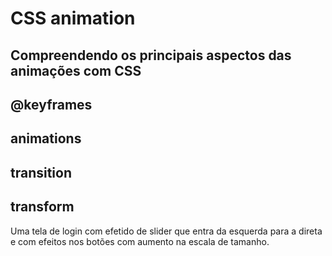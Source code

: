 # CSS animation

## Compreendendo os principais aspectos das animações com CSS

## @keyframes 

## animations

## transition

## transform

Uma tela de login com efetido de slider que entra da esquerda para a direta e com efeitos nos botões com aumento na escala de tamanho.
